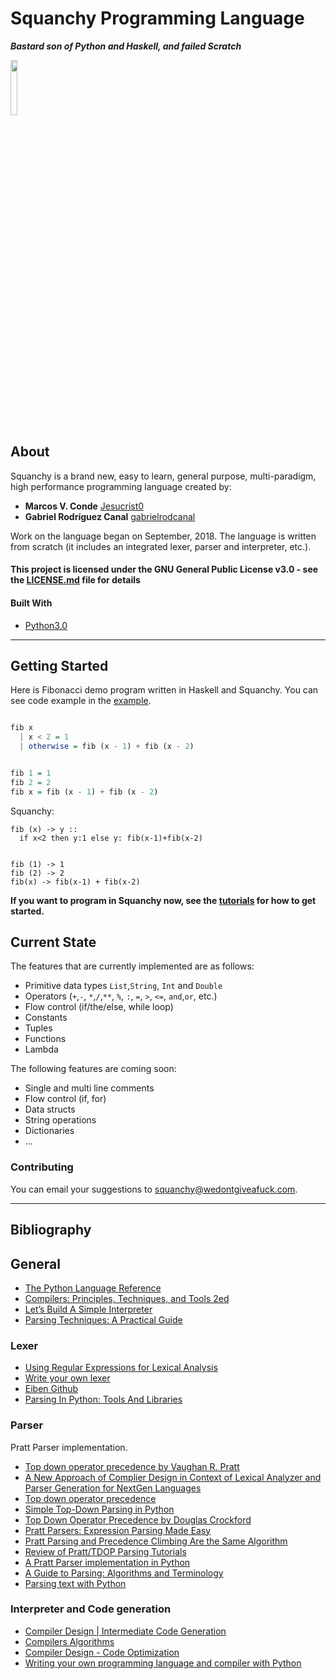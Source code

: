 # Squanchy Programming Language
**_Bastard son of Python and Haskell, and failed Scratch_**

<img src="https://user-images.githubusercontent.com/37480508/49680121-89914100-fa91-11e8-9aa7-3956d855173f.png" width="15%"></img>


## About
Squanchy is a brand new, easy to learn, general purpose, multi-paradigm, high performance programming language created by:

* **Marcos V. Conde**  [Jesucrist0](https://github.com/Jesucrist0)
* **Gabriel Rodríguez Canal**  [gabrielrodcanal](https://github.com/gabrielrodcanal)

Work on the language began on September, 2018.
The language is written from scratch (it includes an integrated lexer, parser and interpreter, etc.).

#### This project is licensed under the GNU General Public License v3.0 - see the [LICENSE.md](LICENSE.md) file for details
#### Built With

* [Python3.0](https://www.python.org/download/releases/3.0/) 

---

## Getting Started

Here is Fibonacci demo program written in Haskell and Squanchy. You can see code example in the [example](example.md).

```haskell

fib x
  | x < 2 = 1
  | otherwise = fib (x - 1) + fib (x - 2)


fib 1 = 1
fib 2 = 2
fib x = fib (x - 1) + fib (x - 2)

```
Squanchy:

```
fib (x) -> y ::
  if x<2 then y:1 else y: fib(x-1)+fib(x-2)
  
  
fib (1) -> 1
fib (2) -> 2
fib(x) -> fib(x-1) + fib(x-2)

```

__If you want to program in Squanchy now, see the [tutorials](tutorials/index.md) for how to get started.__



## Current State
The features that are currently implemented are as follows:

* Primitive data types `List`,`String`, `Int` and `Double`
* Operators (`+`,`-`, `*`,`/`,`**`, `%`, `:`, `=`, `>`, `<=`, `and`,`or`, etc.)
* Flow control (if/the/else, while loop)
* Constants
* Tuples
* Functions
* Lambda

The following features are coming soon:

* Single and multi line comments
* Flow control (if, for)
* Data structs
* String operations
* Dictionaries
* ...


### Contributing
You can email your suggestions to squanchy@wedontgiveafuck.com.


---

## Bibliography

## General

- [The Python Language Reference](https://docs.python.org/3.3/reference/index.html#reference-index)
- [Compilers: Principles, Techniques, and Tools 2ed](https://en.wikipedia.org/wiki/Compilers:_Principles,_Techniques,_and_Tools)
- [Let’s Build A Simple Interpreter](https://ruslanspivak.com/lsbasi-part9/)
- [Parsing Techniques: A Practical Guide](https://www.researchgate.net/publication/233437139_Parsing_Techniques_A_Practical_Guide)

### Lexer

- [Using Regular Expressions for Lexical Analysis](http://effbot.org/zone/xml-scanner.htm)
- [Write your own lexer](http://pygments.org/docs/lexerdevelopment/)
- [Eiben Github ](https://gist.github.com/eliben/5797351)
- [Parsing In Python: Tools And Libraries](https://tomassetti.me/parsing-in-python/)

### Parser

Pratt Parser implementation.

- [Top down operator precedence by Vaughan R. Pratt](https://web.archive.org/web/20151223215421/http://hall.org.ua/halls/wizzard/pdf/Vaughan.Pratt.TDOP.pdf)
- [A New Approach of Complier Design in Context of Lexical
Analyzer and Parser Generation for NextGen Languages](https://pdfs.semanticscholar.org/f449/3fc2ac5491ff626d1aa6e3142aac87d0960f.pdf)
- [Top down operator precedence](https://tdop.github.io/)
- [ Simple Top-Down Parsing in Python](http://effbot.org/zone/simple-top-down-parsing.htm)
- [Top Down Operator Precedence by Douglas Crockford](http://crockford.com/javascript/tdop/tdop.html)
- [Pratt Parsers: Expression Parsing Made Easy](http://journal.stuffwithstuff.com/2011/03/19/pratt-parsers-expression-parsing-made-easy/)
- [Pratt Parsing and Precedence Climbing Are the Same Algorithm](https://www.oilshell.org/blog/2016/11/01.html)
- [Review of Pratt/TDOP Parsing Tutorials](https://www.oilshell.org/blog/2016/11/02.html)
- [A Pratt Parser implementation in Python](https://github.com/percolate/pratt-parser)
- [A Guide to Parsing: Algorithms and Terminology](https://tomassetti.me/guide-parsing-algorithms-terminology/)
- [Parsing text with Python](https://www.vipinajayakumar.com/parsing-text-with-python/)


### Interpreter and Code generation

- [Compiler Design | Intermediate Code Generation](https://www.geeksforgeeks.org/intermediate-code-generation-in-compiler-design/)
- [Compilers Algorithms](http://www.softpanorama.org/Algorithms/compilers.shtml)
- [Compiler Design - Code Optimization](https://www.tutorialspoint.com/compiler_design/compiler_design_code_optimization.htm)
- [Writing your own programming language and compiler with Python](https://blog.usejournal.com/writing-your-own-programming-language-and-compiler-with-python-a468970ae6df)

